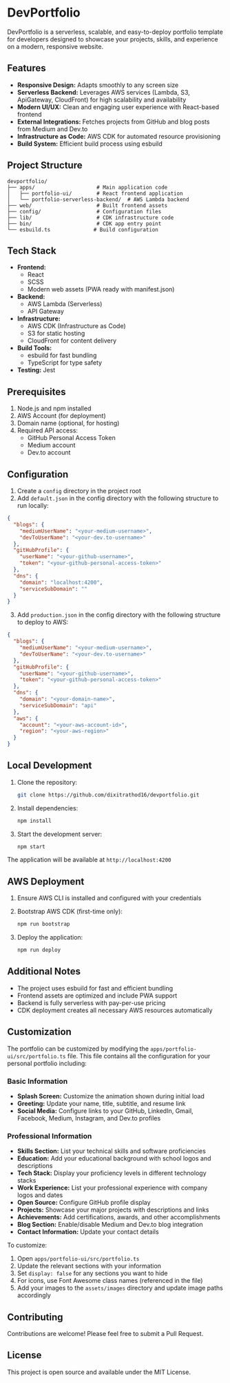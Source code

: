 # DevPortfolio

DevPortfolio is a serverless, scalable, and easy-to-deploy portfolio template for developers designed to showcase your projects, skills, and experience on a modern, responsive website.

## Features

- **Responsive Design:** Adapts smoothly to any screen size
- **Serverless Backend:** Leverages AWS services (Lambda, S3, ApiGateway, CloudFront) for high scalability and availability
- **Modern UI/UX:** Clean and engaging user experience with React-based frontend
- **External Integrations:** Fetches projects from GitHub and blog posts from Medium and Dev.to
- **Infrastructure as Code:** AWS CDK for automated resource provisioning
- **Build System:** Efficient build process using esbuild

## Project Structure

```
devportfolio/
├── apps/                    # Main application code
│   ├── portfolio-ui/        # React frontend application
│   └── portfolio-serverless-backend/  # AWS Lambda backend
├── web/                     # Built frontend assets
├── config/                  # Configuration files
├── lib/                     # CDK infrastructure code
├── bin/                     # CDK app entry point
└── esbuild.ts              # Build configuration
```

## Tech Stack

- **Frontend:**
  - React
  - SCSS
  - Modern web assets (PWA ready with manifest.json)
- **Backend:**
  - AWS Lambda (Serverless)
  - API Gateway
- **Infrastructure:**
  - AWS CDK (Infrastructure as Code)
  - S3 for static hosting
  - CloudFront for content delivery
- **Build Tools:**
  - esbuild for fast bundling
  - TypeScript for type safety
- **Testing:** Jest

## Prerequisites

1. Node.js and npm installed
2. AWS Account (for deployment)
3. Domain name (optional, for hosting)
4. Required API access:
   - GitHub Personal Access Token
   - Medium account
   - Dev.to account

## Configuration

1. Create a `config` directory in the project root
2. Add `default.json` in the config directory with the following structure to run locally:

```json
{
  "blogs": {
    "mediumUserName": "<your-medium-username>",
    "devToUserName": "<your-dev.to-username>"
  },
  "gitHubProfile": {
    "userName": "<your-github-username>",
    "token": "<your-github-personal-access-token>"
  },
  "dns": {
    "domain": "localhost:4200",
    "serviceSubDomain": ""
  }
}
```

3. Add `production.json` in the config directory with the following structure to deploy to AWS:

```json
{
  "blogs": {
    "mediumUserName": "<your-medium-username>",
    "devToUserName": "<your-dev.to-username>"
  },
  "gitHubProfile": {
    "userName": "<your-github-username>",
    "token": "<your-github-personal-access-token>"
  },
  "dns": {
    "domain": "<your-domain-name>",
    "serviceSubDomain": "api"
  },
  "aws": {
    "account": "<your-aws-account-id>",
    "region": "<your-aws-region>"
  }
}
```

## Local Development

1. Clone the repository:

   ```bash
   git clone https://github.com/dixitrathod16/devportfolio.git
   ```

2. Install dependencies:

   ```bash
   npm install
   ```

3. Start the development server:
   ```bash
   npm start
   ```

The application will be available at `http://localhost:4200`

## AWS Deployment

1. Ensure AWS CLI is installed and configured with your credentials

2. Bootstrap AWS CDK (first-time only):

   ```bash
   npm run bootstrap
   ```

3. Deploy the application:
   ```bash
   npm run deploy
   ```

## Additional Notes

- The project uses esbuild for fast and efficient bundling
- Frontend assets are optimized and include PWA support
- Backend is fully serverless with pay-per-use pricing
- CDK deployment creates all necessary AWS resources automatically

## Customization

The portfolio can be customized by modifying the `apps/portfolio-ui/src/portfolio.ts` file. This file contains all the configuration for your personal portfolio including:

### Basic Information
- **Splash Screen:** Customize the animation shown during initial load
- **Greeting:** Update your name, title, subtitle, and resume link
- **Social Media:** Configure links to your GitHub, LinkedIn, Gmail, Facebook, Medium, Instagram, and Dev.to profiles

### Professional Information
- **Skills Section:** List your technical skills and software proficiencies
- **Education:** Add your educational background with school logos and descriptions
- **Tech Stack:** Display your proficiency levels in different technology stacks
- **Work Experience:** List your professional experience with company logos and dates
- **Open Source:** Configure GitHub profile display
- **Projects:** Showcase your major projects with descriptions and links
- **Achievements:** Add certifications, awards, and other accomplishments
- **Blog Section:** Enable/disable Medium and Dev.to blog integration
- **Contact Information:** Update your contact details

To customize:
1. Open `apps/portfolio-ui/src/portfolio.ts`
2. Update the relevant sections with your information
3. Set `display: false` for any sections you want to hide
4. For icons, use Font Awesome class names (referenced in the file)
5. Add your images to the `assets/images` directory and update image paths accordingly

## Contributing

Contributions are welcome! Please feel free to submit a Pull Request.

## License

This project is open source and available under the MIT License.
